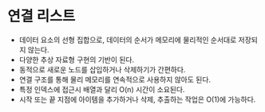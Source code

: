 # 연결 리스트

* 데이터 요소의 선형 집합으로, 데이터의 순서가 메모리에 물리적인 순서대로 저장되지 않는다.
* 다양한 추상 자료형 구현의 기반이 된다.
* 동적으로 새로운 노드를 삽입하거나 삭제하기가 간편하다.
* 연결 구조를 통해 물리 메모리를 연속적으로 사용하지 않아도 된다.
* 특정 인덱스에 접근시 배열과 달리 O(n) 시간이 소요된다.
* 시작 또는 끝 지점에 아이템을 추가하거나 삭제, 추출하는 작업은 O(1)에 가능하다.


